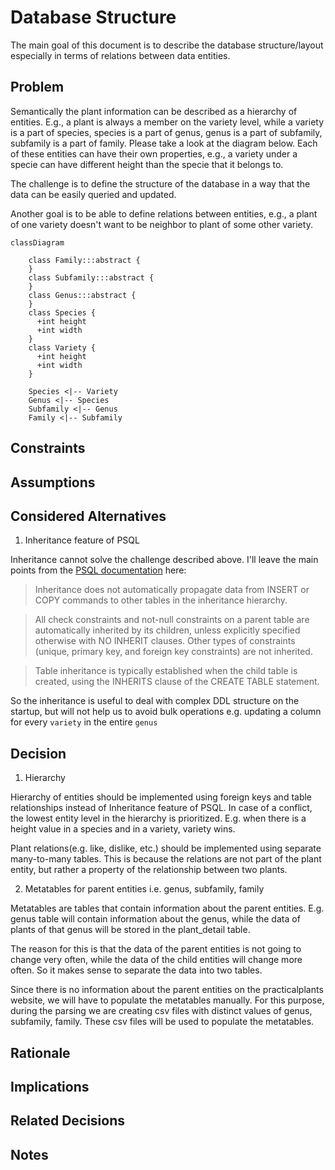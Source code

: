 # Database Structure

The main goal of this document is to describe the database structure/layout especially in terms of relations between data entities.

## Problem

Semantically the plant information can be described as a hierarchy of entities. E.g., a plant is always a member on the variety level, while a variety is a part of species, species is a part of genus, genus is a part of subfamily, subfamily is a part of family. Please take a look at the diagram below. Each of these entities can have their own properties, e.g., a variety under a specie can have different height than the specie that it belongs to.

The challenge is to define the structure of the database in a way that the data can be easily queried and updated.

Another goal is to be able to define relations between entities, e.g., a plant of one variety doesn't want to be neighbor to plant of some other variety.

```mermaid
classDiagram

    class Family:::abstract {
    }
    class Subfamily:::abstract {
    }
    class Genus:::abstract {
    }
    class Species {
      +int height
      +int width
    }
    class Variety {
      +int height
      +int width
    }

    Species <|-- Variety
    Genus <|-- Species
    Subfamily <|-- Genus
    Family <|-- Subfamily

```

## Constraints

## Assumptions

## Considered Alternatives

1. Inheritance feature of PSQL

Inheritance cannot solve the challenge described above. I'll leave the main points from the [PSQL documentation](https://www.postgresql.org/docs/current/ddl-inherit.html) here:

> Inheritance does not automatically propagate data from INSERT or COPY commands to other tables in the inheritance hierarchy.

> All check constraints and not-null constraints on a parent table are automatically inherited by its children, unless explicitly specified otherwise with NO INHERIT clauses. Other types of constraints (unique, primary key, and foreign key constraints) are not inherited.

> Table inheritance is typically established when the child table is created, using the INHERITS clause of the CREATE TABLE statement.

So the inheritance is useful to deal with complex DDL structure on the startup, but will not help us to avoid bulk operations e.g. updating a column for every `variety` in the entire `genus`

## Decision

1. Hierarchy

Hierarchy of entities should be implemented using foreign keys and table relationships instead of Inheritance feature of PSQL. In case of a conflict, the lowest entity level in the hierarchy is prioritized. E.g. when there is a height value in a species and in a variety, variety wins.

Plant relations(e.g. like, dislike, etc.) should be implemented using separate many-to-many tables. This is because the relations are not part of the plant entity, but rather a property of the relationship between two plants.

2. Metatables for parent entities i.e. genus, subfamily, family

Metatables are tables that contain information about the parent entities. E.g. genus table will contain information about the genus, while the data of plants of that genus will be stored in the plant_detail table.

The reason for this is that the data of the parent entities is not going to change very often, while the data of the child entities will change more often. So it makes sense to separate the data into two tables.

Since there is no information about the parent entities on the practicalplants website, we will have to populate the metatables manually. For this purpose, during the parsing we are creating csv files with distinct values of genus, subfamily, family. These csv files will be used to populate the metatables.

## Rationale

## Implications

## Related Decisions

## Notes
